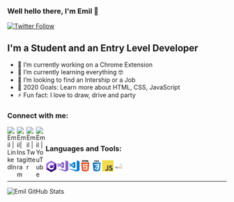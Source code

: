 ### Well hello there, I'm Emil 👋

[![Twitter Follow](https://img.shields.io/twitter/follow/PopescuEmil10?color=1DA1F2&logo=twitter&style=for-the-badge)](https://twitter.com/intent/follow?original_referer=https%3A%2F%2Fgithub.com%2Femyl089&screen_name=PopescuEmil10)

## I'm a Student and an Entry Level Developer

- 🔭 I’m currently working on a Chrome Extension
- 🌱 I’m currently learning everything 🤓
- 👯 I’m looking to find an Intership or a Job
- 🥅 2020 Goals: Learn more about HTML, CSS, JavaScript
- ⚡ Fun fact: I love to draw, drive and party

### Connect with me:

[<img align="left" alt="Emil | LinkedIn" width="22px" src="https://cdn.jsdelivr.net/npm/simple-icons@v3/icons/linkedin.svg" />][linkedin]
[<img align="left" alt="Emil| Instagram" width="22px" src="https://cdn.jsdelivr.net/npm/simple-icons@v3/icons/instagram.svg" />][instagram]
[<img align="left" alt="Emil | Twitter" width="22px" src="https://cdn.jsdelivr.net/npm/simple-icons@v3/icons/twitter.svg" />][twitter]
[<img align="left" alt="Emil | YouTube" width="22px" src="https://cdn.jsdelivr.net/npm/simple-icons@v3/icons/youtube.svg" />][youtube]

<br />

### Languages and Tools:

<img align="left" alt="C#" title="C#" width="26px" src="https://github.com/emyl089/emyl089/blob/master/images/C_Sharp_logo.png?raw=true"/>
<img align="left" alt="Visual Studio" title="Visual Studio" width="26px" src="images/Visual_Studio_logo.png"/>
<img align="left" alt="Visual Studio Code" title="Visual Studio Code" width="26px" src="https://raw.githubusercontent.com/github/explore/80688e429a7d4ef2fca1e82350fe8e3517d3494d/topics/visual-studio-code/visual-studio-code.png" />
<img align="left" alt="HTML5" title="HTML5" width="26px" src="https://raw.githubusercontent.com/github/explore/80688e429a7d4ef2fca1e82350fe8e3517d3494d/topics/html/html.png" />
<img align="left" alt="CSS3" title="CSS3" width="26px" src="https://raw.githubusercontent.com/github/explore/80688e429a7d4ef2fca1e82350fe8e3517d3494d/topics/css/css.png" />
<img align="left" alt="JavaScript" title="JavaScript" width="26px" src="https://raw.githubusercontent.com/github/explore/80688e429a7d4ef2fca1e82350fe8e3517d3494d/topics/javascript/javascript.png" />
<img align="left" alt="MySQL" title="MySQL" width="26px" src="https://raw.githubusercontent.com/github/explore/80688e429a7d4ef2fca1e82350fe8e3517d3494d/topics/mysql/mysql.png" />

<br />
<br />

---

<img align="left" alt="Emil GitHub Stats" src="https://github-readme-stats.vercel.app/api?username=emyl089&show_icons=true&hide_border=true"/>

[twitter]: https://twitter.com/PopescuEmil10
[youtube]: https://youtube.com/ZadgBlue
[instagram]: https://instagram.com/emillll96
[linkedin]: https://linkedin.com/in/emil-popescu-916833156